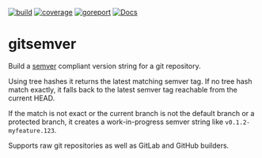 [![build](https://github.com/linkdata/gitsemver/actions/workflows/go.yml/badge.svg)](https://github.com/linkdata/gitsemver/actions/workflows/build.yml)
[![coverage](https://coveralls.io/repos/github/linkdata/gitsemver/badge.svg?branch=main)](https://coveralls.io/github/linkdata/gitsemver?branch=main)
[![goreport](https://goreportcard.com/badge/github.com/linkdata/gitsemver)](https://goreportcard.com/report/github.com/linkdata/gitsemver)
[![Docs](https://godoc.org/github.com/linkdata/gitsemver?status.svg)](https://godoc.org/github.com/linkdata/gitsemver)

# gitsemver

Build a [semver](https://semver.org/) compliant version string for a git repository.

Using tree hashes it returns the latest matching semver tag. If no tree hash
match exactly, it falls back to the latest semver tag reachable from the
current HEAD.

If the match is not exact or the current branch is not the default branch
or a protected branch, it creates a work-in-progress semver string like `v0.1.2-myfeature.123`.

Supports raw git repositories as well as GitLab and GitHub builders.
